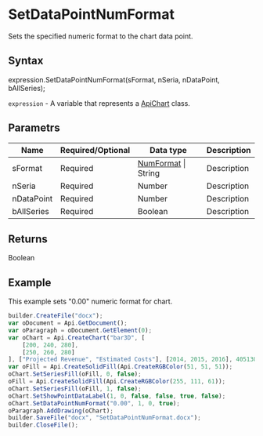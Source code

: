 # SetDataPointNumFormat

Sets the specified numeric format to the chart data point.

## Syntax

expression.SetDataPointNumFormat(sFormat, nSeria, nDataPoint, bAllSeries);

`expression` - A variable that represents a [ApiChart](../ApiChart.md) class.

## Parametrs

| **Name** | **Required/Optional** | **Data type** | **Description** |
| ------------- | ------------- | ------------- | ------------- |
| sFormat | Required | [NumFormat](../../../Enumerations/NumFormat.md) &#124; String | Description |
| nSeria | Required | Number | Description |
| nDataPoint | Required | Number | Description |
| bAllSeries | Required | Boolean | Description |

## Returns

Boolean

## Example

This example sets "0.00" numeric format for chart.

```javascript
builder.CreateFile("docx");
var oDocument = Api.GetDocument();
var oParagraph = oDocument.GetElement(0);
var oChart = Api.CreateChart("bar3D", [
	[200, 240, 280],
	[250, 260, 280]
], ["Projected Revenue", "Estimated Costs"], [2014, 2015, 2016], 4051300, 2347595, 24);
var oFill = Api.CreateSolidFill(Api.CreateRGBColor(51, 51, 51));
oChart.SetSeriesFill(oFill, 0, false);
oFill = Api.CreateSolidFill(Api.CreateRGBColor(255, 111, 61));
oChart.SetSeriesFill(oFill, 1, false);
oChart.SetShowPointDataLabel(1, 0, false, false, true, false);
oChart.SetDataPointNumFormat("0.00", 1, 0, true);
oParagraph.AddDrawing(oChart);
builder.SaveFile("docx", "SetDataPointNumFormat.docx");
builder.CloseFile();
```